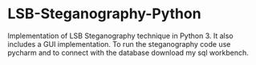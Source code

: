 # LSB-Steganography-Python
Implementation of LSB Steganography technique in Python 3. It also includes a GUI implementation.
To run the steganography code use pycharm and to connect with the database download my sql workbench.
